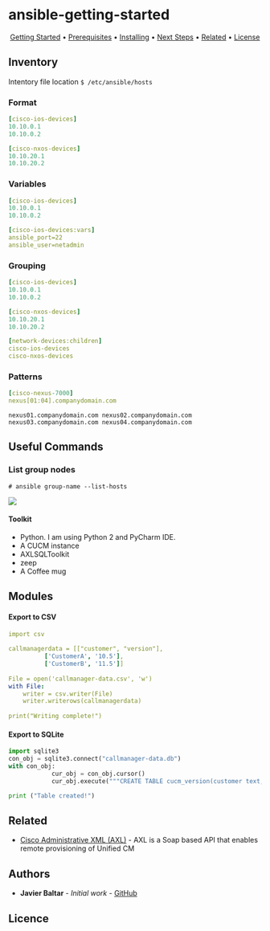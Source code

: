 # ansible-getting-started

<p align="center">
  <a href="#Getting-Started">Getting Started</a> •
  <a href="#Prerequisites">Prerequisites</a> •
  <a href="#Installing">Installing</a> •
  <a href="#Next-Steps">Next Steps</a> •
  <a href="#related">Related</a> •
  <a href="#license">License</a>
</p>


## Inventory
Intentory file location
`$ /etc/ansible/hosts`

### Format

```yaml
[cisco-ios-devices]
10.10.0.1
10.10.0.2

[cisco-nxos-devices]
10.10.20.1
10.10.20.2
```

### Variables

```yaml
[cisco-ios-devices]
10.10.0.1
10.10.0.2

[cisco-ios-devices:vars]
ansible_port=22
ansible_user=netadmin
```

### Grouping

```yaml
[cisco-ios-devices]
10.10.0.1
10.10.0.2

[cisco-nxos-devices]
10.10.20.1
10.10.20.2

[network-devices:children]
cisco-ios-devices
cisco-nxos-devices
```

### Patterns

```yaml
[cisco-nexus-7000]
nexus[01:04].companydomain.com
```

`nexus01.companydomain.com
nexus02.companydomain.com
nexus03.companydomain.com
nexus04.companydomain.com
`

## Useful Commands
### List group nodes


`# ansible group-name --list-hosts`



![](ciscoDevnetSandboxes.gif)

#### Toolkit

- Python. I am using Python 2 and PyCharm IDE.
- A CUCM instance
- AXLSQLToolkit 
- zeep
- A Coffee mug 

## Modules
#### Export to CSV 

```yaml
import csv
 
callmanagerdata = [["customer", "version"],
          ['CustomerA', '10.5'],
          ['CustomerB', '11.5']]
 
File = open('callmanager-data.csv', 'w')
with File:
    writer = csv.writer(File)
    writer.writerows(callmanagerdata)
     
print("Writing complete!")
```

#### Export to SQLite

```python
import sqlite3
con_obj = sqlite3.connect("callmanager-data.db")
with con_obj:
            cur_obj = con_obj.cursor()
            cur_obj.execute("""CREATE TABLE cucm_version(customer text, version text)""")

print ("Table created!")
```

## Related

* [Cisco Administrative XML (AXL)](https://developer.cisco.com/site/axl/) - AXL is a Soap based API that enables remote provisioning of Unified CM

 

## Authors

* **Javier Baltar** - *Initial work* - [GitHub](https://github.com/JavierBaltar)

## Licence
